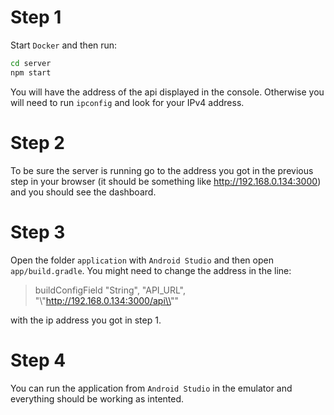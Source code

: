 # Step 1

Start `Docker` and then run:

```bash
cd server
npm start
```

You will have the address of the api displayed in the console. Otherwise you will need to run `ipconfig` and look for your IPv4 address.

# Step 2

To be sure the server is running go to the address you got in the previous step in your browser (it should be something like http://192.168.0.134:3000) and you should see the dashboard.

# Step 3

Open the folder `application` with `Android Studio` and then open `app/build.gradle`. You might need to change the address in the line:

> buildConfigField "String", "API_URL", "\\"http://192.168.0.134:3000/api\\""

with the ip address you got in step 1.

# Step 4

You can run the application from `Android Studio` in the emulator and everything should be working as intented.
